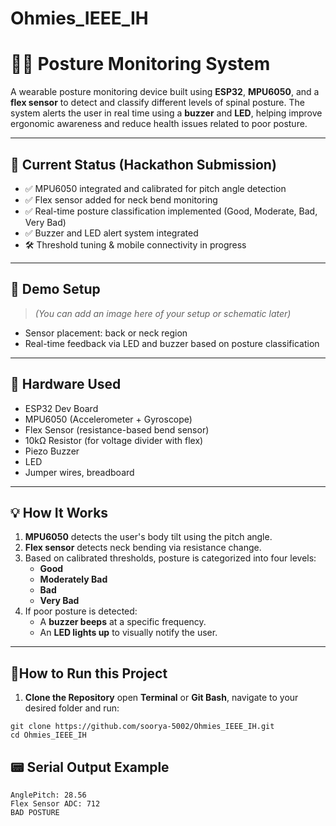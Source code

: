 # Ohmies_IEEE_IH
# 🧍‍♂️ Posture Monitoring System

A wearable posture monitoring device built using **ESP32**, **MPU6050**, and a **flex sensor** to detect and classify different levels of spinal posture. The system alerts the user in real time using a **buzzer** and **LED**, helping improve ergonomic awareness and reduce health issues related to poor posture.

---

## 🚀 Current Status (Hackathon Submission)
- ✅ MPU6050 integrated and calibrated for pitch angle detection  
- ✅ Flex sensor added for neck bend monitoring  
- ✅ Real-time posture classification implemented (Good, Moderate, Bad, Very Bad)  
- ✅ Buzzer and LED alert system integrated  
- 🛠️ Threshold tuning & mobile connectivity in progress

---

## 📸 Demo Setup
> *(You can add an image here of your setup or schematic later)*  
- Sensor placement: back or neck region  
- Real-time feedback via LED and buzzer based on posture classification

---

## 🔧 Hardware Used
- ESP32 Dev Board  
- MPU6050 (Accelerometer + Gyroscope)  
- Flex Sensor (resistance-based bend sensor)  
- 10kΩ Resistor (for voltage divider with flex)  
- Piezo Buzzer  
- LED  
- Jumper wires, breadboard

---

## 💡 How It Works
1. **MPU6050** detects the user's body tilt using the pitch angle.
2. **Flex sensor** detects neck bending via resistance change.
3. Based on calibrated thresholds, posture is categorized into four levels:
   - **Good**
   - **Moderately Bad**
   - **Bad**
   - **Very Bad**
4. If poor posture is detected:
   - A **buzzer beeps** at a specific frequency.
   - An **LED lights up** to visually notify the user.

---
## 🧰How to Run this Project 
1. **Clone the Repository**
open **Terminal** or **Git Bash**, navigate to your desired folder and run:
```plaintext
git clone https://github.com/soorya-5002/Ohmies_IEEE_IH.git
cd Ohmies_IEEE_IH
```
## 📟 Serial Output Example
```plaintext
AnglePitch: 28.56
Flex Sensor ADC: 712
BAD POSTURE
```
